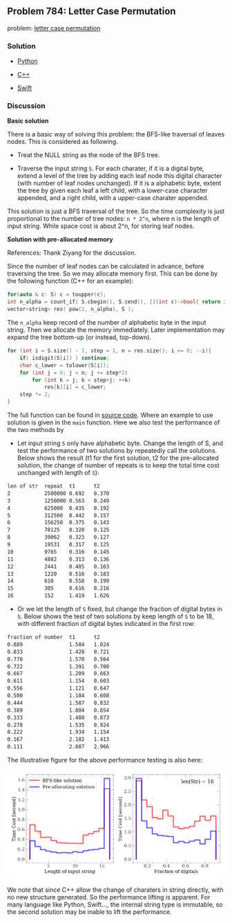 ## Problem 784: Letter Case Permutation

problem: [letter case permutation](https://leetcode.com/problems/letter-case-permutation/)

### Solution

- [Python](../python/problem784.py)

- [C++](../cpp/problem784.cpp)

- [Swift](../swift/problem784.swift)

### Discussion

**Basic solution**

There is a basic way of solving this problem: the BFS-like traversal of leaves nodes. This is considered as following.

- Treat the NULL string as the node of the BFS tree.

- Traverse the input string `S`. For each charater, if it is a digital byte, extend a level of the tree by adding each leaf node this digital character (with number of leaf nodes unchanged). If it is a alphabetic byte, extent the tree by given each leaf a left child, with a lower-case character appended, and a right child, with a upper-case charater appended.

This solution is just a BFS traversal of the tree. So the time complexity is just proportional to the number of tree nodes: `n * 2^n`, where n is the length of input string. While space cost is about 2^n, for storing leaf nodes.


**Solution with pre-allocated memory**

References: Thank Ziyang for the discussion.

Since the number of leaf nodes can be calculated in advance, before traversing the tree. So we may allocate memory first. This can be done by the following function (C\+\+ for an example):

```c++
for(auto & c: S) c = toupper(c);
int n_alpha = count_if( S.cbegin(), S.cend(), [](int c)->bool{ return isalpha(c); } );
vector<string> res( pow(2, n_alpha), S );

```

The `n_alpha` keep record of the number of alphabetic byte in the input string. Then we allocate the memory immediately. Later implementation may expand the tree bottom-up (or instead, top-down).

```c++
for (int i = S.size() - 1, step = 1, n = res.size(); i >= 0; --i){
    if( isdigit(S[i]) ) continue;
    char c_lower = tolower(S[i]);
    for (int j = 0; j < n; j += step*2)
        for (int k = j; k < step+j; ++k)
            res[k][i] = c_lower;
    step *= 2;
}
```

The full function can be found in [source code](../cpp/problem784.cpp). Where an example to use solution is given in the `main` function. Here we also test the performance of the two methods by

- Let input string `S` only have alphabetic byte. Change the length of S, and test the performance of two solutions by repeatedly call the solutions. Below shows the result (t1 for the first solution, t2 for the pre-allocated solution, the change of number of repeats is to keep the total time cost unchanged with length of `S`):

```txt
len of str  repeat  t1      t2
2           2500000 0.692   0.370
3           1250000 0.563   0.249
4           625000  0.435   0.192
5           312500  0.442   0.157
6           156250  0.375   0.143
7           78125   0.328   0.125
8           39062   0.323   0.127
9           19531   0.317   0.125
10          9765    0.316   0.145
11          4882    0.313   0.136
12          2441    0.485   0.163
13          1220    0.516   0.183
14          610     0.558   0.199
15          305     0.616   0.216
16          152     1.419   1.626

```

- Or we let the length of `S` fixed, but change the fraction of digital bytes in `S`. Below shows the test of two solutions by keep length of `S` to be 18, with different fraction of digital bytes indicated in the first row:

```txt
fraction of number  t1      t2
0.889               1.584   1.024
0.833               1.428   0.721
0.778               1.570   0.564
0.722               1.391   0.700
0.667               1.209   0.663
0.611               1.154   0.603
0.556               1.121   0.647
0.500               1.184   0.608
0.444               1.587   0.832
0.389               1.804   0.854
0.333               1.488   0.873
0.278               1.535   0.924
0.222               1.934   1.154
0.167               2.182   1.413
0.111               2.887   2.966
```
The illustrative figure for the above performance testing is also here:

![time.pdf](attached/problem784/time.png)

We note that since C++ allow the change of charaters in string directly, with no new structure generated. So the performance lifting is apparent. For many language like Python, Swift..., the internal string type is immutable, so the second solution may be inable to lift the performance.



